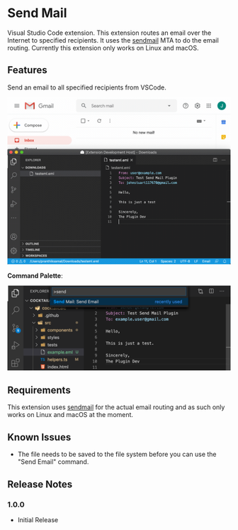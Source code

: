 # Send Mail

Visual Studio Code extension. This extension routes an email over the Internet to specified recipients. It uses the [sendmail](http://www.postfix.org/sendmail.1.html) MTA to do the email routing. Currently this extension only works on Linux and macOS.

## Features

Send an email to all specified recipients from VSCode.

![](images/sendmail-demo.gif)

**Command Palette**:

![](images/command-palette.png)

## Requirements

This extension uses [sendmail](http://www.postfix.org/sendmail.1.html) for the actual email routing and as such only works on Linux and macOS at the moment.

## Known Issues

* The file needs to be saved to the file system before you can use the "Send Email" command.

## Release Notes

### 1.0.0

* Initial Release

